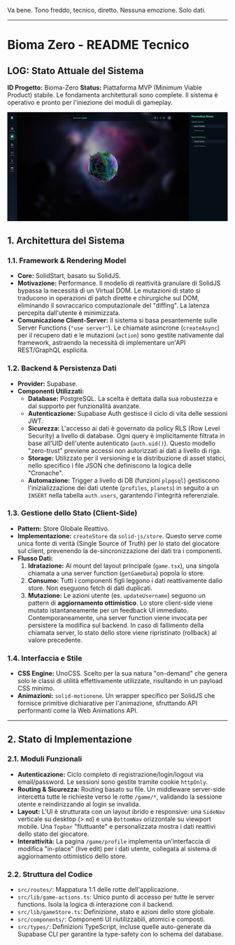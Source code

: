 Va bene. Tono freddo, tecnico, diretto. Nessuna emozione. Solo dati.

---

# Bioma Zero - README Tecnico

## LOG: Stato Attuale del Sistema
**ID Progetto:** Bioma-Zero
**Status:** Piattaforma MVP (Minimum Viable Product) stabile. Le fondamenta architetturali sono complete. Il sistema è operativo e pronto per l'iniezione dei moduli di gameplay.

![alt text](image-1.png)

## 1. Architettura del Sistema

### 1.1. Framework & Rendering Model
- **Core:** SolidStart, basato su SolidJS.
- **Motivazione:** Performance. Il modello di reattività granulare di SolidJS bypassa la necessità di un Virtual DOM. Le mutazioni di stato si traducono in operazioni di patch dirette e chirurgiche sul DOM, eliminando il sovraccarico computazionale del "diffing". La latenza percepita dall'utente è minimizzata.
- **Comunicazione Client-Server:** Il sistema si basa pesantemente sulle Server Functions (`"use server"`). Le chiamate asincrone (`createAsync`) per il recupero dati e le mutazioni (`action`) sono gestite nativamente dal framework, astraendo la necessità di implementare un'API REST/GraphQL esplicita.

### 1.2. Backend & Persistenza Dati
- **Provider:** Supabase.
- **Componenti Utilizzati:**
  - **Database:** PostgreSQL. La scelta è dettata dalla sua robustezza e dal supporto per funzionalità avanzate.
  - **Autenticazione:** Supabase Auth gestisce il ciclo di vita delle sessioni JWT.
  - **Sicurezza:** L'accesso ai dati è governato da policy RLS (Row Level Security) a livello di database. Ogni query è implicitamente filtrata in base all'UID dell'utente autenticato (`auth.uid()`). Questo modello "zero-trust" previene accessi non autorizzati ai dati a livello di riga.
  - **Storage:** Utilizzato per il versioning e la distribuzione di asset statici, nello specifico i file JSON che definiscono la logica delle "Cronache".
  - **Automazione:** Trigger a livello di DB (funzioni `plpgsql`) gestiscono l'inizializzazione dei dati utente (`profiles`, `planets`) in seguito a un `INSERT` nella tabella `auth.users`, garantendo l'integrità referenziale.

### 1.3. Gestione dello Stato (Client-Side)
- **Pattern:** Store Globale Reattivo.
- **Implementazione:** `createStore` da `solid-js/store`. Questo serve come unica fonte di verità (Single Source of Truth) per lo stato del giocatore sul client, prevenendo la de-sincronizzazione dei dati tra i componenti.
- **Flusso Dati:**
  1. **Idratazione:** Al mount del layout principale (`game.tsx`), una singola chiamata a una server function (`getGameData`) popola lo store.
  2. **Consumo:** Tutti i componenti figli leggono i dati reattivamente dallo store. Non eseguono fetch di dati duplicati.
  3. **Mutazione:** Le azioni utente (es. `updateUsername`) seguono un pattern di **aggiornamento ottimistico**. Lo store client-side viene mutato istantaneamente per un feedback UI immediato. Contemporaneamente, una server function viene invocata per persistere la modifica sul backend. In caso di fallimento della chiamata server, lo stato dello store viene ripristinato (rollback) al valore precedente.

### 1.4. Interfaccia e Stile
- **CSS Engine:** UnoCSS. Scelto per la sua natura "on-demand" che genera solo le classi di utilità effettivamente utilizzate, risultando in un payload CSS minimo.
- **Animazioni:** `solid-motionone`. Un wrapper specifico per SolidJS che fornisce primitive dichiarative per l'animazione, sfruttando API performanti come la Web Animations API.

---

## 2. Stato di Implementazione

### 2.1. Moduli Funzionali
- **Autenticazione:** Ciclo completo di registrazione/login/logout via email/password. Le sessioni sono gestite tramite cookie `httpOnly`.
- **Routing & Sicurezza:** Routing basato su file. Un middleware server-side intercetta tutte le richieste verso le rotte `/game/*`, validando la sessione utente e reindirizzando al login se invalida.
- **Layout:** L'UI è strutturata con un layout ibrido e responsive: una `SideNav` verticale su desktop (> `md`) e una `BottomNav` orizzontale su viewport mobile. Una `Topbar` "fluttuante" e personalizzata mostra i dati reattivi dello stato del giocatore.
- **Interattività:** La pagina `/game/profile` implementa un'interfaccia di modifica "in-place" (live edit) per i dati utente, collegata al sistema di aggiornamento ottimistico dello store.

### 2.2. Struttura del Codice
- `src/routes/`: Mappatura 1:1 delle rotte dell'applicazione.
- `src/lib/game-actions.ts`: Unico punto di accesso per tutte le server functions. Isola la logica di interazione con il backend.
- `src/lib/gameStore.ts`: Definizione, stato e azioni dello store globale.
- `src/components/`: Componenti UI riutilizzabili, atomici e composti.
- `src/types/`: Definizioni TypeScript, incluse quelle auto-generate da Supabase CLI per garantire la type-safety con lo schema del database.